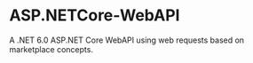 # ASP.NETCore-WebAPI
A .NET 6.0 ASP.NET Core WebAPI using web requests based on marketplace concepts.

